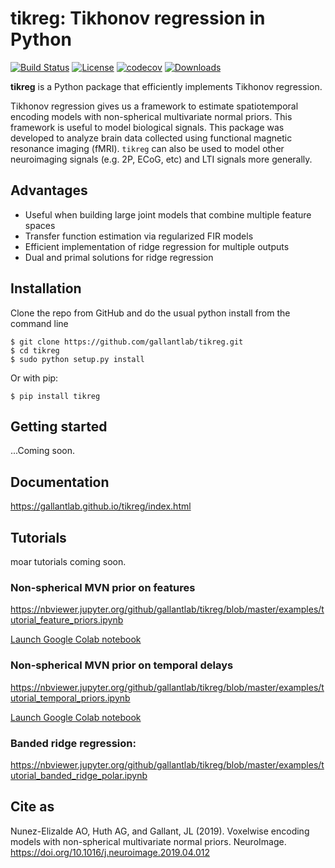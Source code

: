 # tikreg: Tikhonov regression in Python

[![Build Status](https://travis-ci.com/gallantlab/tikreg.svg?token=DG1xpt4Upohy9kdU6zzg&branch=master)](https://travis-ci.com/gallantlab/tikreg)
[![License](https://img.shields.io/badge/license-BSD%203--Clause-blue)](https://opensource.org/licenses/BSD-2-Clause)
[![codecov](https://codecov.io/gh/gallantlab/tikreg/branch/master/graph/badge.svg)](https://codecov.io/gh/gallantlab/tikreg)
[![Downloads](https://pepy.tech/badge/tikreg)](https://pepy.tech/project/tikreg)

**tikreg** is a Python package that efficiently implements Tikhonov regression.

Tikhonov regression gives us a framework to estimate spatiotemporal encoding models with non-spherical multivariate normal priors. This framework is useful to model biological signals. This package was developed to analyze brain data collected using functional magnetic resonance imaging (fMRI). `tikreg`  can also be used to model other neuroimaging signals (e.g. 2P, ECoG, etc) and LTI signals more generally.

## Advantages
* Useful when building large joint models that combine multiple feature spaces
* Transfer function estimation via regularized FIR models
* Efficient implementation of ridge regression for multiple outputs
* Dual and primal solutions for ridge regression

## Installation
Clone the repo from GitHub and do the usual python install from the command line

```
$ git clone https://github.com/gallantlab/tikreg.git
$ cd tikreg
$ sudo python setup.py install
```

Or with pip:

```
$ pip install tikreg
```

## Getting started

...Coming soon.

## Documentation

https://gallantlab.github.io/tikreg/index.html

## Tutorials

moar tutorials coming soon.

### Non-spherical MVN prior on features 
https://nbviewer.jupyter.org/github/gallantlab/tikreg/blob/master/examples/tutorial_feature_priors.ipynb

[Launch Google Colab notebook](https://colab.research.google.com/github/gallantlab/tikreg/blob/master/examples/tutorial_feature_priors.ipynb)

### Non-spherical MVN prior on temporal delays
https://nbviewer.jupyter.org/github/gallantlab/tikreg/blob/master/examples/tutorial_temporal_priors.ipynb

[Launch Google Colab notebook](https://colab.research.google.com/github/gallantlab/tikreg/blob/master/examples/tutorial_temporal_priors.ipynb)



### Banded ridge regression:
https://nbviewer.jupyter.org/github/gallantlab/tikreg/blob/master/examples/tutorial_banded_ridge_polar.ipynb


## Cite as
Nunez-Elizalde AO, Huth AG, and Gallant, JL (2019). Voxelwise encoding models with non-spherical multivariate normal priors. NeuroImage. https://doi.org/10.1016/j.neuroimage.2019.04.012

